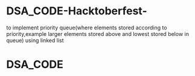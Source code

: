 # DSA_CODE-Hacktoberfest-
to implement priority queue(where elements stored according to priority,example larger elements stored above and lowest stored below in queue) using linked list 
# DSA_CODE
